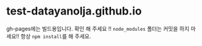 # test-datayanolja.github.io

gh-pages에는 빌드용입니다. 확인 해 주세요 !!
```node_modules``` 폴더는 커밋을 하지 마세요!!
항상 ```npm install```를 해 주세요.